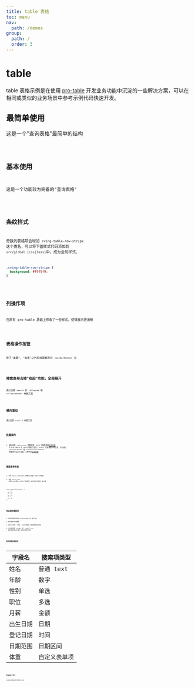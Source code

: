 ```yaml
---
title: table 表格
toc: menu
nav:
  path: /demos
group:
  path: /
  order: 3
---
```


# table

table 表格示例是在使用 [pro-table](https://procomponents.ant.design/components/table) 开发业务功能中沉淀的一些解决方案，可以在相同或类似的业务场景中参考示例代码快速开发。

## 最简单使用

这是一个"查询表格"最简单的结构

<code src="../table/simple.tsx" title="查询表格" background="#f5f5f5" thumbnail="https://user-images.githubusercontent.com/19237129/98517311-ad2a1b00-22a8-11eb-9efc-8527d525f265.png" />

## 基本使用

这是一个功能较为完备的"查询表格"

<code src="../table/basic.tsx" background="#f5f5f5" />

## 条纹样式

奇数的表格项会增加 `cving-table-row-stripe` 这个类名，可以将下面样式代码添加到 `src/global.[css|less]`中，成为全局样式。

```css
.cving-table-row-stripe {
  background: #f9f9f9;
}
```

<code src="../table/stripe.tsx" background="#f5f5f5" />

## 列操作项

在原有 pro-table 基础上修改了一些样式，使得展示更清晰

<code src="../table/columnOpera.tsx" background="#f5f5f5" />

## 表格操作按钮

除了"重置"、"查看"之外的按钮都写在 `toolBarRender` 中

<code src="../table/tableOpera.tsx" background="#f5f5f5" />

## 搜索表单去掉"收起"功能，全部展开

通过设置 `search` 的 `collapsed` 和 `collapseRender` 参数实现

<code src="../table/searchCollapse.tsx" background="#f5f5f5" />

## 横向滚动

通过设置 `scroll.x` 参数实现

<code src="../table/tableScroll.tsx" background="#f5f5f5" />

## 批量操作

1. 通过设置 `rowSelection` 参数实现，antd 可配置参数[点击查看](https://ant-design.gitee.io/components/table-cn/#rowSelection)
   2.pro-table 在 antd 基础上增加了 alert 用来承载一些信息，可以通过 `tableAlertRender` 和 `tableAlertOptionRender` 参数进行自定义设置，示例代码[点击查看](https://procomponents.ant.design/components/table#%E6%89%B9%E9%87%8F%E6%93%8D%E4%BD%9C)

<code src="../table/rowSelection.tsx" background="#f5f5f5" />

## 搜索表单布局

1. 改变 `search.labelWidth` 参数可以设置 label 的宽度
2. 改变 `search.span` 参数可以设置每一行放几个搜索项，支持响应式布局，默认值：

```tsx | pure
const defaultColConfig = {
  xs: 24,
  sm: 24,
  md: 12,
  lg: 12,
  xl: 8,
  xxl: 6,
};
```

<code src="../table/searchFormLayout.tsx" background="#f5f5f5" />

## 有必填的搜索项

1. 对必填的搜索项使用 `TableSearchRequired` 组件包裹
2. 初次加载不请求数据
3. 自定义"查询"、"重置"、"导出"等按钮，增加搜索项必填校验
4. 可以通过配置 columns 每个 item 的 `order` 属性对搜索项进行排序，权重大的排序靠前

<code src="../table/searchQueryRequired.tsx" background="#f5f5f5" />

## 各种类型的搜索项

| 字段名   | 搜索项类型   |
| -------- | ------------ |
| 姓名     | 普通 text    |
| 年龄     | 数字         |
| 性别     | 单选         |
| 职位     | 多选         |
| 月薪     | 金额         |
| 出生日期 | 日期         |
| 登记日期 | 时间         |
| 日期范围 | 日期区间     |
| 体重     | 自定义表单项 |

<code src="../table/valueType.tsx" background="#f5f5f5" />

## 后端动态下发列

从后端读取列表数据和表格列配置进行动态渲染

<code src="../table/dynamicColumns.tsx" background="#f5f5f5" />
